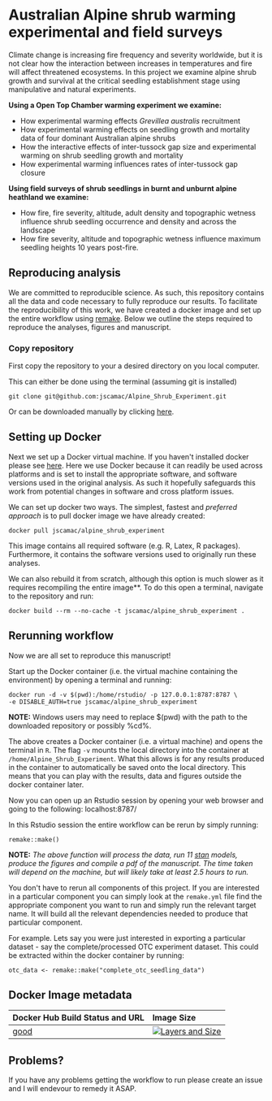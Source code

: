 # Australian Alpine shrub warming experimental and field surveys
Climate change is increasing fire frequency and severity worldwide, but it is not clear how the interaction between increases in temperatures and fire will affect threatened ecosystems. In this project we examine alpine shrub growth and survival at the critical seedling establishment stage using manipulative and natural experiments.

**Using a Open Top Chamber warming experiment we examine:**
* How experimental warming effects *Grevillea australis* recruitment
* How experimental warming effects on seedling growth and mortality data of four dominant Australian alpine shrubs
* How the interactive effects of inter-tussock gap size and experimental warming on shrub seedling growth and mortality
* How experimental warming influences rates of inter-tussock gap closure

**Using field surveys of shrub seedlings in burnt and unburnt alpine heathland we examine:**
* How fire, fire severity, altitude, adult density and topographic wetness influence shrub seedling occurrence and density and across the landscape
* How fire severity, altitude and topographic wetness influence maximum seedling heights 10 years post-fire.

## Reproducing analysis
We are committed to reproducible science. As such, this repository contains all the data and code necessary to fully reproduce our results. To facilitate the reproducibility of this work, we have created a docker image and set up the entire workflow using [remake](https://github.com/richfitz/remake). Below we outline the steps required to reproduce the analyses, figures and manuscript.

### Copy repository
First copy the repository to your a desired directory on you local computer. 

This can either be done using the terminal (assuming git is installed)

```
git clone git@github.com:jscamac/Alpine_Shrub_Experiment.git
```

Or can be downloaded manually by clicking [here](https://github.com/jscamac/Alpine_Shrub_Experiment/archive/master.zip).

## Setting up Docker
Next we set up a Docker virtual machine. If you haven't installed docker please see [here](https://www.docker.com/products/overview). Here we use Docker because it can readily be used across platforms and is set to install the appropriate software, and software versions used in the original analysis. As such it hopefully safeguards this work from potential changes in software and cross platform issues.

We can set up docker two ways. The simplest, fastest and *preferred approach* is to pull docker image we have already created:

```
docker pull jscamac/alpine_shrub_experiment
```
This image contains all required software (e.g. R, Latex, R packages). Furthermore, it contains the software versions used to originally run these analyses.


We can also rebuild it from scratch, although this option is much slower as it requires recompiling the entire image**. To do this open a terminal, navigate to the repository and run:

```
docker build --rm --no-cache -t jscamac/alpine_shrub_experiment .

```

## Rerunning workflow

Now we are all set to reproduce this manuscript!

Start up the Docker container (i.e. the virtual machine containing the environment) by opening a terminal and running:

```
docker run -d -v $(pwd):/home/rstudio/ -p 127.0.0.1:8787:8787 \
-e DISABLE_AUTH=true jscamac/alpine_shrub_experiment

```

**NOTE:** Windows users may need to replace $(pwd) with the path to the downloaded repository or possibly %cd%.


The above creates a Docker container (i.e. a virtual machine) and opens the terminal in `R`. The flag `-v` mounts the local directory into the container at `/home/Alpine_Shrub_Experiment`. What this allows is for any results produced in the container to automatically be saved onto the local directory. This means that you can play with the results, data and figures outside the docker container later.


Now you can open up an Rstudio session by opening your web browser and going to the following: localhost:8787/

In this Rstudio session the entire workflow can be rerun by simply running:

```
remake::make()
```

**NOTE:** *The above function will process the data, run 11 [stan](http://mc-stan.org) models, produce the figures and compile a pdf of the manuscript. The time taken will depend on the machine, but will likely take at least 2.5 hours to run.*


You don't have to rerun all components of this project. If you are interested in a particular component you can simply look at the `remake.yml` file find the appropriate component you want to run and simply run the relevant target name. It will build all the relevant dependencies needed to produce that particular component.

For example. Lets say you were just interested in exporting a particular dataset - say the complete/processed OTC experiment dataset. This could be extracted within the docker container by running:

```
otc_data <- remake::make("complete_otc_seedling_data")
```
 
## Docker Image metadata

| Docker Hub Build Status and URL                                | Image Size
| :-----------------------------------------                     | :--------------
| [good](https://registry.hub.docker.com/u/jscamac/alpine_shrub_experiment/)  | [![Layers and Size](https://images.microbadger.com/badges/image/jscamac/alpine_shrub_experiment.svg)](https://registry.hub.docker.com/u/jscamac/alpine_shrub_experiment/)

## Problems?
If you have any problems getting the workflow to run please create an issue and I will endevour to remedy it ASAP.
